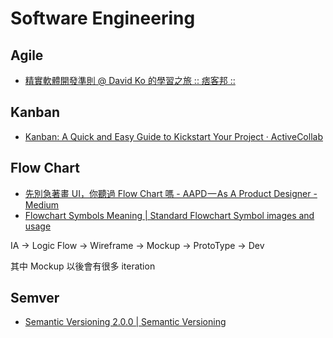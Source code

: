 # Software Engineering

## Agile

- [精實軟體開發準則 @ David Ko 的學習之旅 :: 痞客邦 ::](https://kojenchieh.pixnet.net/blog/post/335437076-%E7%B2%BE%E5%AF%A6%E8%BB%9F%E9%AB%94%E9%96%8B%E7%99%BC%E6%BA%96%E5%89%87)

## Kanban

- [Kanban: A Quick and Easy Guide to Kickstart Your Project · ActiveCollab](https://activecollab.com/project-management-guides/kanban-ebook)

## Flow Chart

- [先別急著畫 UI，你聽過 Flow Chart 嗎 - AAPD — As A Product Designer - Medium](https://medium.com/as-a-product-designer/%E5%85%88%E5%88%A5%E6%80%A5%E8%91%97%E7%95%ABui-%E4%BD%A0%E8%81%BD%E9%81%8Eflow-chart%E5%97%8E-c6715f055cfc)
- [Flowchart Symbols Meaning | Standard Flowchart Symbol images and usage](https://creately.com/diagram-type/objects/flowchart)

IA -> Logic Flow -> Wireframe -> Mockup -> ProtoType -> Dev

其中 Mockup 以後會有很多 iteration

## Semver

- [Semantic Versioning 2.0.0 | Semantic Versioning](https://semver.org/)
